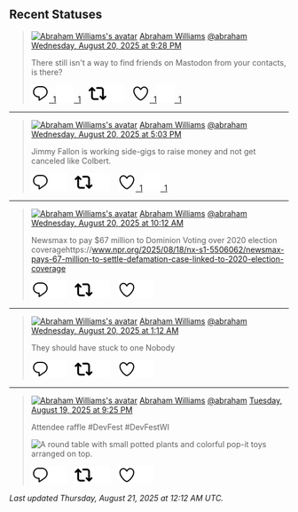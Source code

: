 ## Recent Statuses

> <a href="https://indieweb.social/@abraham"><img alt="Abraham Williams's avatar" src="https://cdn.masto.host/indiewebsocial/accounts/avatars/109/292/540/382/343/163/original/d00f2e03ce9c85b1.jpg" height="24" width="24" ></a> [Abraham Williams](https://indieweb.social/@abraham) [@abraham](https://indieweb.social/@abraham) [Wednesday, August 20, 2025 at 9:28 PM](https://indieweb.social/@abraham/115063213589401674)
>
> There still isn&#39;t a way to find friends on Mastodon from your contacts, is there?
>
> [![Reply](./images/reply_light.svg#gh-light-mode-only "Reply")&ensp;1](https://indieweb.social/@abraham/115063213589401674#gh-light-mode-only)[![Reply](./images/reply.svg#gh-dark-mode-only "Reply")&ensp;1](https://indieweb.social/@abraham/115063213589401674#gh-dark-mode-only)&emsp;[![Boost](./images/retweet_light.svg#gh-light-mode-only "Boost")](https://indieweb.social/@abraham/115063213589401674#gh-light-mode-only)[![Boost](./images/retweet.svg#gh-dark-mode-only "Boost")](https://indieweb.social/@abraham/115063213589401674#gh-dark-mode-only)&emsp;[![Favorite](./images/like_light.svg#gh-light-mode-only "Favorite")&ensp;1](https://indieweb.social/@abraham/115063213589401674#gh-light-mode-only)[![Favorite](./images/like.svg#gh-dark-mode-only "Favorite")&ensp;1](https://indieweb.social/@abraham/115063213589401674#gh-dark-mode-only)


---

> <a href="https://indieweb.social/@abraham"><img alt="Abraham Williams's avatar" src="https://cdn.masto.host/indiewebsocial/accounts/avatars/109/292/540/382/343/163/original/d00f2e03ce9c85b1.jpg" height="24" width="24" ></a> [Abraham Williams](https://indieweb.social/@abraham) [@abraham](https://indieweb.social/@abraham) [Wednesday, August 20, 2025 at 5:03 PM](https://indieweb.social/@abraham/115062171575394832)
>
> Jimmy Fallon is working side-gigs to raise money and not get canceled like Colbert.
>
> [![Reply](./images/reply_light.svg#gh-light-mode-only "Reply")](https://indieweb.social/@abraham/115062171575394832#gh-light-mode-only)[![Reply](./images/reply.svg#gh-dark-mode-only "Reply")](https://indieweb.social/@abraham/115062171575394832#gh-dark-mode-only)&emsp;[![Boost](./images/retweet_light.svg#gh-light-mode-only "Boost")](https://indieweb.social/@abraham/115062171575394832#gh-light-mode-only)[![Boost](./images/retweet.svg#gh-dark-mode-only "Boost")](https://indieweb.social/@abraham/115062171575394832#gh-dark-mode-only)&emsp;[![Favorite](./images/like_light.svg#gh-light-mode-only "Favorite")&ensp;1](https://indieweb.social/@abraham/115062171575394832#gh-light-mode-only)[![Favorite](./images/like.svg#gh-dark-mode-only "Favorite")&ensp;1](https://indieweb.social/@abraham/115062171575394832#gh-dark-mode-only)


---

> <a href="https://indieweb.social/@abraham"><img alt="Abraham Williams's avatar" src="https://cdn.masto.host/indiewebsocial/accounts/avatars/109/292/540/382/343/163/original/d00f2e03ce9c85b1.jpg" height="24" width="24" ></a> [Abraham Williams](https://indieweb.social/@abraham) [@abraham](https://indieweb.social/@abraham) [Wednesday, August 20, 2025 at 10:12 AM](https://indieweb.social/@abraham/115060554023900745)
>
> Newsmax to pay $67 million to Dominion Voting over 2020 election coveragehttps://www.npr.org/2025/08/18/nx-s1-5506062/newsmax-pays-67-million-to-settle-defamation-case-linked-to-2020-election-coverage
>
> [![Reply](./images/reply_light.svg#gh-light-mode-only "Reply")](https://indieweb.social/@abraham/115060554023900745#gh-light-mode-only)[![Reply](./images/reply.svg#gh-dark-mode-only "Reply")](https://indieweb.social/@abraham/115060554023900745#gh-dark-mode-only)&emsp;[![Boost](./images/retweet_light.svg#gh-light-mode-only "Boost")](https://indieweb.social/@abraham/115060554023900745#gh-light-mode-only)[![Boost](./images/retweet.svg#gh-dark-mode-only "Boost")](https://indieweb.social/@abraham/115060554023900745#gh-dark-mode-only)&emsp;[![Favorite](./images/like_light.svg#gh-light-mode-only "Favorite")](https://indieweb.social/@abraham/115060554023900745#gh-light-mode-only)[![Favorite](./images/like.svg#gh-dark-mode-only "Favorite")](https://indieweb.social/@abraham/115060554023900745#gh-dark-mode-only)


---

> <a href="https://indieweb.social/@abraham"><img alt="Abraham Williams's avatar" src="https://cdn.masto.host/indiewebsocial/accounts/avatars/109/292/540/382/343/163/original/d00f2e03ce9c85b1.jpg" height="24" width="24" ></a> [Abraham Williams](https://indieweb.social/@abraham) [@abraham](https://indieweb.social/@abraham) [Wednesday, August 20, 2025 at 1:12 AM](https://indieweb.social/@abraham/115058430971877786)
>
> They should have stuck to one Nobody
>
> [![Reply](./images/reply_light.svg#gh-light-mode-only "Reply")](https://indieweb.social/@abraham/115058430971877786#gh-light-mode-only)[![Reply](./images/reply.svg#gh-dark-mode-only "Reply")](https://indieweb.social/@abraham/115058430971877786#gh-dark-mode-only)&emsp;[![Boost](./images/retweet_light.svg#gh-light-mode-only "Boost")](https://indieweb.social/@abraham/115058430971877786#gh-light-mode-only)[![Boost](./images/retweet.svg#gh-dark-mode-only "Boost")](https://indieweb.social/@abraham/115058430971877786#gh-dark-mode-only)&emsp;[![Favorite](./images/like_light.svg#gh-light-mode-only "Favorite")](https://indieweb.social/@abraham/115058430971877786#gh-light-mode-only)[![Favorite](./images/like.svg#gh-dark-mode-only "Favorite")](https://indieweb.social/@abraham/115058430971877786#gh-dark-mode-only)


---

> <a href="https://indieweb.social/@abraham"><img alt="Abraham Williams's avatar" src="https://cdn.masto.host/indiewebsocial/accounts/avatars/109/292/540/382/343/163/original/d00f2e03ce9c85b1.jpg" height="24" width="24" ></a> [Abraham Williams](https://indieweb.social/@abraham) [@abraham](https://indieweb.social/@abraham) [Tuesday, August 19, 2025 at 9:25 PM](https://indieweb.social/@abraham/115057538590035723)
>
> Attendee raffle  #DevFest #DevFestWI
>
> ![A round table with small potted plants and colorful pop-it toys arranged on top.](https://cdn.masto.host/indiewebsocial/media_attachments/files/115/057/536/671/019/395/original/083fd2622d3bb23f.jpg)
>
> [![Reply](./images/reply_light.svg#gh-light-mode-only "Reply")](https://indieweb.social/@abraham/115057538590035723#gh-light-mode-only)[![Reply](./images/reply.svg#gh-dark-mode-only "Reply")](https://indieweb.social/@abraham/115057538590035723#gh-dark-mode-only)&emsp;[![Boost](./images/retweet_light.svg#gh-light-mode-only "Boost")](https://indieweb.social/@abraham/115057538590035723#gh-light-mode-only)[![Boost](./images/retweet.svg#gh-dark-mode-only "Boost")](https://indieweb.social/@abraham/115057538590035723#gh-dark-mode-only)&emsp;[![Favorite](./images/like_light.svg#gh-light-mode-only "Favorite")](https://indieweb.social/@abraham/115057538590035723#gh-light-mode-only)[![Favorite](./images/like.svg#gh-dark-mode-only "Favorite")](https://indieweb.social/@abraham/115057538590035723#gh-dark-mode-only)


_Last updated Thursday, August 21, 2025 at 12:12 AM UTC._
